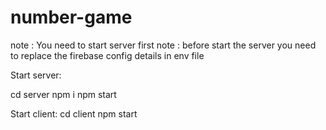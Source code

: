 # number-game

note : You need to start server first
note : before start the server you need to replace the firebase config details in env file

Start server:

cd server
npm i
npm start

Start client:
cd client
npm start
